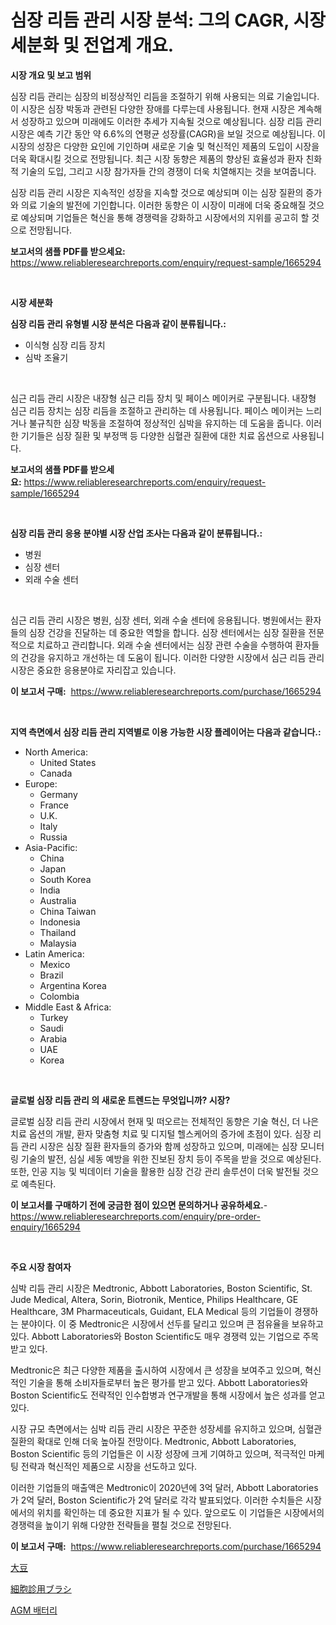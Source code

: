<p><h1>심장 리듬 관리 시장 분석: 그의 CAGR, 시장 세분화 및 전업계 개요.</h1></p><p><strong>시장 개요 및 보고 범위</strong></p>
<p><p>심장 리듬 관리는 심장의 비정상적인 리듬을 조절하기 위해 사용되는 의료 기술입니다. 이 시장은 심장 박동과 관련된 다양한 장애를 다루는데 사용됩니다. 현재 시장은 계속해서 성장하고 있으며 미래에도 이러한 추세가 지속될 것으로 예상됩니다. 심장 리듬 관리 시장은 예측 기간 동안 약 6.6%의 연평균 성장률(CAGR)을 보일 것으로 예상됩니다. 이 시장의 성장은 다양한 요인에 기인하며 새로운 기술 및 혁신적인 제품의 도입이 시장을 더욱 확대시킬 것으로 전망됩니다. 최근 시장 동향은 제품의 향상된 효율성과 환자 친화적 기술의 도입, 그리고 시장 참가자들 간의 경쟁이 더욱 치열해지는 것을 보여줍니다.</p><p>심장 리듬 관리 시장은 지속적인 성장을 지속할 것으로 예상되며 이는 심장 질환의 증가와 의료 기술의 발전에 기인합니다. 이러한 동향은 이 시장이 미래에 더욱 중요해질 것으로 예상되며 기업들은 혁신을 통해 경쟁력을 강화하고 시장에서의 지위를 공고히 할 것으로 전망됩니다.</p></p>
<p><strong>보고서의 샘플 PDF를 받으세요:</strong> <a href="https://www.reliableresearchreports.com/enquiry/request-sample/1665294">https://www.reliableresearchreports.com/enquiry/request-sample/1665294</a></p>
<p>&nbsp;</p>
<p><strong>시장 세분화</strong></p>
<p><strong>심장 리듬 관리 유형별 시장 분석은 다음과 같이 분류됩니다.:</strong></p>
<p><ul><li>이식형 심장 리듬 장치</li><li>심박 조율기</li></ul></p>
<p>&nbsp;</p>
<p><p>심근 리듬 관리 시장은 내장형 심근 리듬 장치 및 페이스 메이커로 구분됩니다. 내장형 심근 리듬 장치는 심장 리듬을 조절하고 관리하는 데 사용됩니다. 페이스 메이커는 느리거나 불규칙한 심장 박동을 조절하여 정상적인 심박을 유지하는 데 도움을 줍니다. 이러한 기기들은 심장 질환 및 부정맥 등 다양한 심혈관 질환에 대한 치료 옵션으로 사용됩니다.</p></p>
<p><strong>보고서의 샘플 PDF를 받으세요:</strong>&nbsp;<a href="https://www.reliableresearchreports.com/enquiry/request-sample/1665294">https://www.reliableresearchreports.com/enquiry/request-sample/1665294</a></p>
<p>&nbsp;</p>
<p><strong> 심장 리듬 관리 응용 분야별 시장 산업 조사는 다음과 같이 분류됩니다.:</strong></p>
<p><ul><li>병원</li><li>심장 센터</li><li>외래 수술 센터</li></ul></p>
<p>&nbsp;</p>
<p><p>심근 리듬 관리 시장은 병원, 심장 센터, 외래 수술 센터에 응용됩니다. 병원에서는 환자들의 심장 건강을 진달하는 데 중요한 역할을 합니다. 심장 센터에서는 심장 질환을 전문적으로 치료하고 관리합니다. 외래 수술 센터에서는 심장 관련 수술을 수행하여 환자들의 건강을 유지하고 개선하는 데 도움이 됩니다. 이러한 다양한 시장에서 심근 리듬 관리 시장은 중요한 응용분야로 자리잡고 있습니다.</p></p>
<p><strong>이 보고서 구매:</strong>&nbsp; <a href="https://www.reliableresearchreports.com/purchase/1665294">https://www.reliableresearchreports.com/purchase/1665294</a></p>
<p>&nbsp;</p>
<p><strong>지역 측면에서 심장 리듬 관리 지역별로 이용 가능한 시장 플레이어는 다음과 같습니다.:</strong></p>
<p><ul>
    <li>
        North America:
        <ul>
            <li>United States</li>
            <li>Canada</li>
        </ul>
    </li>
    <li>
        Europe:
        <ul>
            <li>Germany</li>
            <li>France</li>
            <li>U.K.</li>
            <li>Italy</li>
            <li>Russia</li>
        </ul>
    </li>
    <li>
        Asia-Pacific:
        <ul>
            <li>China</li>
            <li>Japan</li>
            <li>South Korea</li>
            <li>India</li>
            <li>Australia</li>
            <li>China Taiwan</li>
            <li>Indonesia</li>
            <li>Thailand</li>
            <li>Malaysia</li>
        </ul>
    </li>
    <li>
        Latin America:
        <ul>
            <li>Mexico</li>
            <li>Brazil</li>
            <li>Argentina Korea</li>
            <li>Colombia</li>
        </ul>
    </li>
    <li>
        Middle East & Africa:
        <ul>
            <li>Turkey</li>
            <li>Saudi</li>
            <li>Arabia</li>
            <li>UAE</li>
            <li>Korea</li>
        </ul>
    </li>
    </ul></p>
<p>&nbsp;</p>
<p><strong>글로벌 심장 리듬 관리 의 새로운 트렌드는 무엇입니까? 시장?</strong></p>
<p><p>글로벌 심장 리듬 관리 시장에서 현재 및 떠오르는 전체적인 동향은 기술 혁신, 더 나은 치료 옵션의 개발, 환자 맞춤형 치료 및 디지털 헬스케어의 증가에 초점이 있다. 심장 리듬 관리 시장은 심장 질환 환자들의 증가와 함께 성장하고 있으며, 미래에는 심장 모니터링 기술의 발전, 심실 세동 예방을 위한 진보된 장치 등이 주목을 받을 것으로 예상된다. 또한, 인공 지능 및 빅데이터 기술을 활용한 심장 건강 관리 솔루션이 더욱 발전될 것으로 예측된다.</p></p>
<p><strong>이 보고서를 구매하기 전에 궁금한 점이 있으면 문의하거나 공유하세요.</strong>- <a href="https://www.reliableresearchreports.com/enquiry/pre-order-enquiry/1665294">https://www.reliableresearchreports.com/enquiry/pre-order-enquiry/1665294</a></p>
<p>&nbsp;</p>
<p><strong>주요 시장 참여자</strong></p>
<p><p>심박 리듬 관리 시장은 Medtronic, Abbott Laboratories, Boston Scientific, St. Jude Medical, Altera, Sorin, Biotronik, Mentice, Philips Healthcare, GE Healthcare, 3M Pharmaceuticals, Guidant, ELA Medical 등의 기업들이 경쟁하는 분야이다. 이 중 Medtronic은 시장에서 선두를 달리고 있으며 큰 점유율을 보유하고 있다. Abbott Laboratories와 Boston Scientific도 매우 경쟁력 있는 기업으로 주목받고 있다.</p><p>Medtronic은 최근 다양한 제품을 출시하여 시장에서 큰 성장을 보여주고 있으며, 혁신적인 기술을 통해 소비자들로부터 높은 평가를 받고 있다. Abbott Laboratories와 Boston Scientific도 전략적인 인수합병과 연구개발을 통해 시장에서 높은 성과를 얻고 있다.</p><p>시장 규모 측면에서는 심박 리듬 관리 시장은 꾸준한 성장세를 유지하고 있으며, 심혈관 질환의 확대로 인해 더욱 높아질 전망이다. Medtronic, Abbott Laboratories, Boston Scientific 등의 기업들은 이 시장 성장에 크게 기여하고 있으며, 적극적인 마케팅 전략과 혁신적인 제품으로 시장을 선도하고 있다.</p><p>이러한 기업들의 매출액은 Medtronic이 2020년에 3억 달러, Abbott Laboratories가 2억 달러, Boston Scientific가 2억 달러로 각각 발표되었다. 이러한 수치들은 시장에서의 위치를 확인하는 데 중요한 지표가 될 수 있다. 앞으로도 이 기업들은 시장에서의 경쟁력을 높이기 위해 다양한 전략들을 펼칠 것으로 전망된다.</p></p>
<p><strong>이 보고서 구매:</strong>&nbsp;&nbsp;<a href="https://www.reliableresearchreports.com/purchase/1665294">https://www.reliableresearchreports.com/purchase/1665294</a></p>
<p><p><a href="https://medium.com/@krishnajlhre/%E5%A4%A7%E8%B1%86%E5%B8%82%E5%A0%B4-2031%E5%B9%B4%E3%81%BE%E3%81%A7%E3%81%AE%E3%83%88%E3%83%AC%E3%83%B3%E3%83%89-%E4%BA%88%E6%B8%AC-%E7%AB%B6%E4%BA%89%E5%88%86%E6%9E%90-5e6a398ea1e3">大豆</a></p><p><a href="https://medium.com/@drewosciski565654/%E7%B4%B0%E8%83%9E%E5%AD%A6%E3%83%96%E3%83%A9%E3%82%B7%E5%B8%82%E5%A0%B4%E3%81%AE%E5%88%86%E6%9E%90-%E3%82%B0%E3%83%AD%E3%83%BC%E3%83%90%E3%83%AB%E7%94%A3%E6%A5%AD%E3%81%AE%E8%A6%8B%E9%80%9A%E3%81%97%E3%81%A8%E4%BA%88%E6%B8%AC-2024%E5%B9%B4%E3%81%8B%E3%82%892031%E5%B9%B4%E3%81%BE%E3%81%A7-d12278e8fd9d">細胞診用ブラシ</a></p><p><a href="https://medium.com/@londonacobson5656/agm-%EB%B0%B0%ED%84%B0%EB%A6%AC-%EC%8B%9C%EC%9E%A5-%EC%84%B1%EA%B3%B5%EC%A0%81%EC%9D%B8-%EB%B9%84%EC%A6%88%EB%8B%88%EC%8A%A4-%EC%A0%84%EB%9E%B5%EC%9D%98-%EC%97%B4%EC%87%A0-2031%EB%85%84%EA%B9%8C%EC%A7%80-%EC%98%88%EC%B8%A1-1daee8b77296">AGM 배터리</a></p></p>
